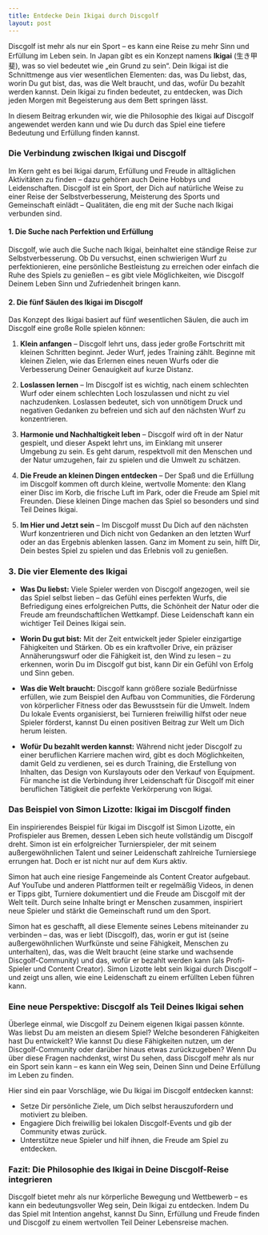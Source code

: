 ```yaml
---
title: Entdecke Dein Ikigai durch Discgolf
layout: post
---
```


Discgolf ist mehr als nur ein Sport – es kann eine Reise zu mehr Sinn und Erfüllung im Leben sein. In Japan gibt es ein Konzept namens **Ikigai** (生き甲斐), was so viel bedeutet wie „ein Grund zu sein“. Dein Ikigai ist die Schnittmenge aus vier wesentlichen Elementen: das, was Du liebst, das, worin Du gut bist, das, was die Welt braucht, und das, wofür Du bezahlt werden kannst. Dein Ikigai zu finden bedeutet, zu entdecken, was Dich jeden Morgen mit Begeisterung aus dem Bett springen lässt.

In diesem Beitrag erkunden wir, wie die Philosophie des Ikigai auf Discgolf angewendet werden kann und wie Du durch das Spiel eine tiefere Bedeutung und Erfüllung finden kannst.

### Die Verbindung zwischen Ikigai und Discgolf

Im Kern geht es bei Ikigai darum, Erfüllung und Freude in alltäglichen Aktivitäten zu finden – dazu gehören auch Deine Hobbys und Leidenschaften. Discgolf ist ein Sport, der Dich auf natürliche Weise zu einer Reise der Selbstverbesserung, Meisterung des Sports und Gemeinschaft einlädt – Qualitäten, die eng mit der Suche nach Ikigai verbunden sind.

#### 1. Die Suche nach Perfektion und Erfüllung
Discgolf, wie auch die Suche nach Ikigai, beinhaltet eine ständige Reise zur Selbstverbesserung. Ob Du versuchst, einen schwierigen Wurf zu perfektionieren, eine persönliche Bestleistung zu erreichen oder einfach die Ruhe des Spiels zu genießen – es gibt viele Möglichkeiten, wie Discgolf Deinem Leben Sinn und Zufriedenheit bringen kann.

#### 2. Die fünf Säulen des Ikigai im Discgolf

Das Konzept des Ikigai basiert auf fünf wesentlichen Säulen, die auch im Discgolf eine große Rolle spielen können:

1. **Klein anfangen** – Discgolf lehrt uns, dass jeder große Fortschritt mit kleinen Schritten beginnt. Jeder Wurf, jedes Training zählt. Beginne mit kleinen Zielen, wie das Erlernen eines neuen Wurfs oder die Verbesserung Deiner Genauigkeit auf kurze Distanz.

2. **Loslassen lernen** – Im Discgolf ist es wichtig, nach einem schlechten Wurf oder einem schlechten Loch loszulassen und nicht zu viel nachzudenken. Loslassen bedeutet, sich von unnötigem Druck und negativen Gedanken zu befreien und sich auf den nächsten Wurf zu konzentrieren.

3. **Harmonie und Nachhaltigkeit leben** – Discgolf wird oft in der Natur gespielt, und dieser Aspekt lehrt uns, im Einklang mit unserer Umgebung zu sein. Es geht darum, respektvoll mit den Menschen und der Natur umzugehen, fair zu spielen und die Umwelt zu schätzen.

4. **Die Freude an kleinen Dingen entdecken** – Der Spaß und die Erfüllung im Discgolf kommen oft durch kleine, wertvolle Momente: den Klang einer Disc im Korb, die frische Luft im Park, oder die Freude am Spiel mit Freunden. Diese kleinen Dinge machen das Spiel so besonders und sind Teil Deines Ikigai.

5. **Im Hier und Jetzt sein** – Im Discgolf musst Du Dich auf den nächsten Wurf konzentrieren und Dich nicht von Gedanken an den letzten Wurf oder an das Ergebnis ablenken lassen. Ganz im Moment zu sein, hilft Dir, Dein bestes Spiel zu spielen und das Erlebnis voll zu genießen.

### 3. Die vier Elemente des Ikigai
- **Was Du liebst:** Viele Spieler werden von Discgolf angezogen, weil sie das Spiel selbst lieben – das Gefühl eines perfekten Wurfs, die Befriedigung eines erfolgreichen Putts, die Schönheit der Natur oder die Freude am freundschaftlichen Wettkampf. Diese Leidenschaft kann ein wichtiger Teil Deines Ikigai sein.

- **Worin Du gut bist:** Mit der Zeit entwickelt jeder Spieler einzigartige Fähigkeiten und Stärken. Ob es ein kraftvoller Drive, ein präziser Annäherungswurf oder die Fähigkeit ist, den Wind zu lesen – zu erkennen, worin Du im Discgolf gut bist, kann Dir ein Gefühl von Erfolg und Sinn geben.

- **Was die Welt braucht:** Discgolf kann größere soziale Bedürfnisse erfüllen, wie zum Beispiel den Aufbau von Communities, die Förderung von körperlicher Fitness oder das Bewusstsein für die Umwelt. Indem Du lokale Events organisierst, bei Turnieren freiwillig hilfst oder neue Spieler förderst, kannst Du einen positiven Beitrag zur Welt um Dich herum leisten.

- **Wofür Du bezahlt werden kannst:** Während nicht jeder Discgolf zu einer beruflichen Karriere machen wird, gibt es doch Möglichkeiten, damit Geld zu verdienen, sei es durch Training, die Erstellung von Inhalten, das Design von Kurslayouts oder den Verkauf von Equipment. Für manche ist die Verbindung ihrer Leidenschaft für Discgolf mit einer beruflichen Tätigkeit die perfekte Verkörperung von Ikigai.

### Das Beispiel von Simon Lizotte: Ikigai im Discgolf finden

Ein inspirierendes Beispiel für Ikigai im Discgolf ist Simon Lizotte, ein Profispieler aus Bremen, dessen Leben sich heute vollständig um Discgolf dreht. Simon ist ein erfolgreicher Turnierspieler, der mit seinem außergewöhnlichen Talent und seiner Leidenschaft zahlreiche Turniersiege errungen hat. Doch er ist nicht nur auf dem Kurs aktiv.

Simon hat auch eine riesige Fangemeinde als Content Creator aufgebaut. Auf YouTube und anderen Plattformen teilt er regelmäßig Videos, in denen er Tipps gibt, Turniere dokumentiert und die Freude am Discgolf mit der Welt teilt. Durch seine Inhalte bringt er Menschen zusammen, inspiriert neue Spieler und stärkt die Gemeinschaft rund um den Sport.

Simon hat es geschafft, all diese Elemente seines Lebens miteinander zu verbinden – das, was er liebt (Discgolf), das, worin er gut ist (seine außergewöhnlichen Wurfkünste und seine Fähigkeit, Menschen zu unterhalten), das, was die Welt braucht (eine starke und wachsende Discgolf-Community) und das, wofür er bezahlt werden kann (als Profi-Spieler und Content Creator). Simon Lizotte lebt sein Ikigai durch Discgolf – und zeigt uns allen, wie eine Leidenschaft zu einem erfüllten Leben führen kann.

### Eine neue Perspektive: Discgolf als Teil Deines Ikigai sehen

Überlege einmal, wie Discgolf zu Deinem eigenen Ikigai passen könnte. Was liebst Du am meisten an diesem Spiel? Welche besonderen Fähigkeiten hast Du entwickelt? Wie kannst Du diese Fähigkeiten nutzen, um der Discgolf-Community oder darüber hinaus etwas zurückzugeben? Wenn Du über diese Fragen nachdenkst, wirst Du sehen, dass Discgolf mehr als nur ein Sport sein kann – es kann ein Weg sein, Deinen Sinn und Deine Erfüllung im Leben zu finden.

Hier sind ein paar Vorschläge, wie Du Ikigai im Discgolf entdecken kannst:
- Setze Dir persönliche Ziele, um Dich selbst herauszufordern und motiviert zu bleiben.
- Engagiere Dich freiwillig bei lokalen Discgolf-Events und gib der Community etwas zurück.
- Unterstütze neue Spieler und hilf ihnen, die Freude am Spiel zu entdecken.

### Fazit: Die Philosophie des Ikigai in Deine Discgolf-Reise integrieren

Discgolf bietet mehr als nur körperliche Bewegung und Wettbewerb – es kann ein bedeutungsvoller Weg sein, Dein Ikigai zu entdecken. Indem Du das Spiel mit Intention angehst, kannst Du Sinn, Erfüllung und Freude finden und Discgolf zu einem wertvollen Teil Deiner Lebensreise machen.
